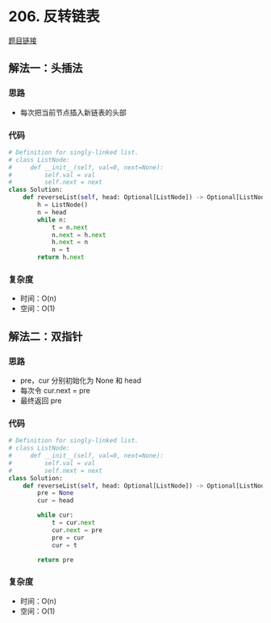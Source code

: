 # 206. 反转链表

[题目链接](https://leetcode.cn/problems/reverse-linked-list/description/)

## 解法一：头插法

### 思路

- 每次把当前节点插入新链表的头部

### 代码

```py
# Definition for singly-linked list.
# class ListNode:
#     def __init__(self, val=0, next=None):
#         self.val = val
#         self.next = next
class Solution:
    def reverseList(self, head: Optional[ListNode]) -> Optional[ListNode]:
        h = ListNode()
        n = head
        while n:
            t = n.next
            n.next = h.next
            h.next = n
            n = t
        return h.next
```

### 复杂度

- 时间：O(n)
- 空间：O(1)

## 解法二：双指针

### 思路

- pre，cur 分别初始化为 None 和 head
- 每次令 cur.next = pre
- 最终返回 pre

### 代码

```py
# Definition for singly-linked list.
# class ListNode:
#     def __init__(self, val=0, next=None):
#         self.val = val
#         self.next = next
class Solution:
    def reverseList(self, head: Optional[ListNode]) -> Optional[ListNode]:
        pre = None
        cur = head

        while cur:
            t = cur.next
            cur.next = pre
            pre = cur
            cur = t

        return pre
```

### 复杂度

- 时间：O(n)
- 空间：O(1)
